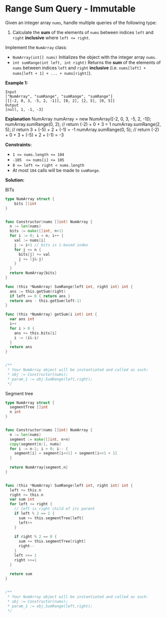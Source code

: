 # Range Sum Query - Immutable

Given an integer array  `nums`, handle multiple queries of the following type:

1.  Calculate the  **sum**  of the elements of  `nums`  between indices  `left`  and  `right`  **inclusive**  where  `left <= right`.

Implement the  `NumArray`  class:

-   `NumArray(int[] nums)`  Initializes the object with the integer array  `nums`.
-   `int sumRange(int left, int right)`  Returns the  **sum**  of the elements of  `nums`  between indices  `left`  and  `right`  **inclusive**  (i.e.  `nums[left] + nums[left + 1] + ... + nums[right]`).

**Example 1:**

	Input
	["NumArray", "sumRange", "sumRange", "sumRange"]
	[[[-2, 0, 3, -5, 2, -1]], [0, 2], [2, 5], [0, 5]]
	Output
	[null, 1, -1, -3]

**Explanation**
	NumArray numArray = new NumArray([-2, 0, 3, -5, 2, -1]);
	numArray.sumRange(0, 2); // return (-2) + 0 + 3 = 1
	numArray.sumRange(2, 5); // return 3 + (-5) + 2 + (-1) = -1
	numArray.sumRange(0, 5); // return (-2) + 0 + 3 + (-5) + 2 + (-1) = -3

**Constraints:**

-   `1 <= nums.length <= 104`
-   `-105  <= nums[i] <= 105`
-   `0 <= left <= right < nums.length`
-   At most  `104`  calls will be made to  `sumRange`.

**Solution:**

BITs

```go
type NumArray struct {
    bits []int
}


func Constructor(nums []int) NumArray {
  n := len(nums)
  bits := make([]int, n+1)
  for i := 0; i < n; i++ {
    val := nums[i]
    j := i+1 // bits is 1-based index
    for j <= n {
      bits[j] += val
      j += (j&-j)
    }
  }
  return NumArray{bits}
}

func (this *NumArray) SumRange(left int, right int) int {
  ans := this.getSum(right)
  if left == 0 { return ans }
  return ans - this.getSum(left-1) 
}

func (this *NumArray) getSum(i int) int {
  var ans int
  i++
  for i > 0 {
    ans += this.bits[i]
    i -= (i&-i)
  }
  return ans
}


/**
 * Your NumArray object will be instantiated and called as such:
 * obj := Constructor(nums);
 * param_1 := obj.SumRange(left,right);
 */
```

Segment tree

```go
type NumArray struct {
  segmentTree []int
  n int
}


func Constructor(nums []int) NumArray {
  n := len(nums)
  segment := make([]int, n+n)
  copy(segment[n:], nums)
  for i := n-1; i > 0; i-- {
    segment[i] = segment[i<<1] + segment[i<<1 + 1]
  }
  
  return NumArray{segment,n}
}


func (this *NumArray) SumRange(left int, right int) int {
  left += this.n
  right += this.n
  var sum int
  for left <= right {
    // left is right child of its parent
    if left % 2 == 1 {
      sum += this.segmentTree[left]
      left++
    }
    
    if right % 2 == 0 {
      sum += this.segmentTree[right]
      right--
    }
    left >>= 1
    right >>=1
  }
  
  return sum
}


/**
 * Your NumArray object will be instantiated and called as such:
 * obj := Constructor(nums);
 * param_1 := obj.SumRange(left,right);
 */
```
